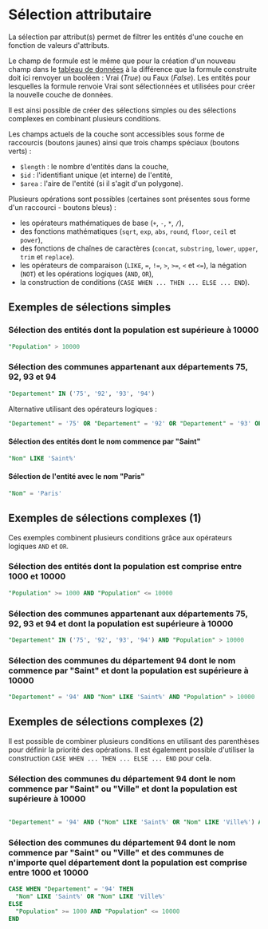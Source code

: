 # Sélection attributaire

La sélection par attribut(s) permet de filtrer les entités d'une couche en fonction de valeurs d'attributs.

Le champ de formule est le même que pour la création d'un nouveau champ dans le [tableau de données](../data-table)
à la différence que la formule construite doit ici renvoyer un booléen : Vrai (*True*) ou Faux (*False*).
Les entités pour lesquelles la formule renvoie Vrai sont sélectionnées et utilisées pour créer la nouvelle
couche de données.

Il est ainsi possible de créer des sélections simples ou des sélections complexes en combinant plusieurs conditions.

Les champs actuels de la couche sont accessibles sous forme de raccourcis (boutons jaunes) ainsi que trois champs spéciaux (boutons verts) :

- `$length` : le nombre d'entités dans la couche,
- `$id` : l'identifiant unique (et interne) de l'entité,
- `$area` : l'aire de l'entité (si il s'agit d'un polygone).

Plusieurs opérations sont possibles (certaines sont présentes sous forme d'un raccourci - boutons bleus) :

- les opérateurs mathématiques de base (`+`, `-`, `*`, `/`),
- des fonctions mathématiques (`sqrt`, `exp`, `abs`, `round`, `floor`, `ceil` et `power`),
- des fonctions de chaînes de caractères (`concat`, `substring`, `lower`, `upper`, `trim` et `replace`).
- les opérateurs de comparaison (`LIKE`, `=`, `!=`, `>`, `>=`, `<` et `<=`), la négation (`NOT`) et les opérations logiques (`AND`, `OR`),
- la construction de conditions (`CASE WHEN ... THEN ... ELSE ... END`).

## Exemples de sélections simples

### Sélection des entités dont la population est supérieure à 10000

```sql
"Population" > 10000
```


### Sélection des communes appartenant aux départements 75, 92, 93 et 94

```sql
"Departement" IN ('75', '92', '93', '94')
```

Alternative utilisant des opérateurs logiques :

```sql
"Departement" = '75' OR "Departement" = '92' OR "Departement" = '93' OR "Departement" = '94'
```

#### Sélection des entités dont le nom commence par "Saint"

```sql
"Nom" LIKE 'Saint%'
```

#### Sélection de l'entité avec le nom "Paris"

```sql
"Nom" = 'Paris'
```

## Exemples de sélections complexes (1)

Ces exemples combinent plusieurs conditions grâce aux opérateurs logiques `AND` et `OR`.

### Sélection des entités dont la population est comprise entre 1000 et 10000

```sql
"Population" >= 1000 AND "Population" <= 10000
```

### Sélection des communes appartenant aux départements 75, 92, 93 et 94 et dont la population est supérieure à 10000

```sql
"Departement" IN ('75', '92', '93', '94') AND "Population" > 10000
```

### Sélection des communes du département 94 dont le nom commence par "Saint" et dont la population est supérieure à 10000

```sql
"Departement" = '94' AND "Nom" LIKE 'Saint%' AND "Population" > 10000
```

## Exemples de sélections complexes (2)

Il est possible de combiner plusieurs conditions en utilisant des parenthèses pour définir la priorité des opérations.
Il est également possible d'utiliser la construction `CASE WHEN ... THEN ... ELSE ... END` pour cela.

### Sélection des communes du département 94 dont le nom commence par "Saint" ou "Ville" et dont la population est supérieure à 10000

```sql

"Departement" = '94' AND ("Nom" LIKE 'Saint%' OR "Nom" LIKE 'Ville%') AND "Population" > 10000
```

### Sélection des communes du département 94 dont le nom commence par "Saint" ou "Ville" et des communes de n'importe quel département dont la population est comprise entre 1000 et 10000

```sql
CASE WHEN "Departement" = '94' THEN
  "Nom" LIKE 'Saint%' OR "Nom" LIKE 'Ville%'
ELSE
  "Population" >= 1000 AND "Population" <= 10000
END
```
